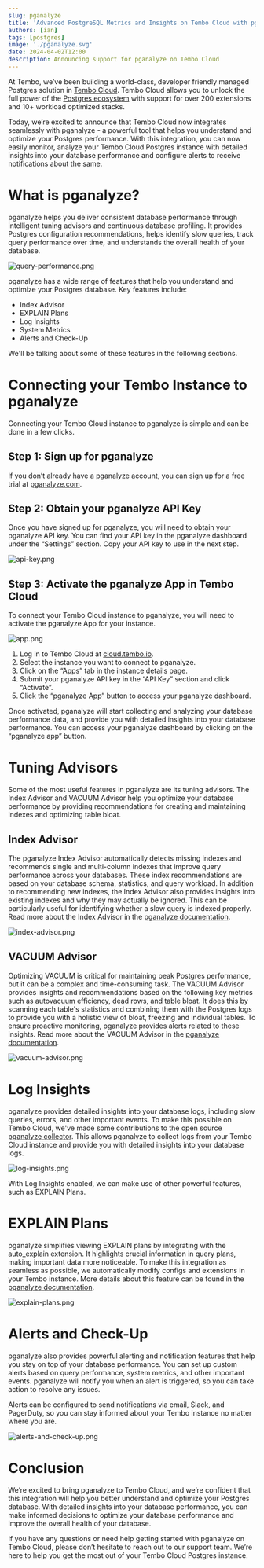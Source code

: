 ```yaml
---
slug: pganalyze
title: 'Advanced PostgreSQL Metrics and Insights on Tembo Cloud with pganalyze'
authors: [ian]
tags: [postgres]
image: './pganalyze.svg'
date: 2024-04-02T12:00
description: Announcing support for pganalyze on Tembo Cloud
---
```


At Tembo, we’ve been building a world-class, developer friendly managed Postgres solution in [Tembo Cloud](https://cloud.tembo.io).
Tembo Cloud allows you to unlock the full power of the [Postgres ecosystem](https://tembo.io/blog/ga) with support
for over 200 extensions and 10+ workload optimized stacks.

Today, we’re excited to announce that Tembo Cloud now integrates seamlessly with pganalyze - a powerful tool that helps you
understand and optimize your Postgres performance. With this integration, you can now easily monitor, analyze your Tembo Cloud
Postgres instance with detailed insights into your database performance and configure alerts to receive notifications about the same.

# What is pganalyze?
pganalyze helps you deliver consistent database performance through intelligent tuning advisors and
continuous database profiling. It provides Postgres configuration recommendations, helps identify slow queries, track
query performance over time, and understands the overall health of your database.

![query-performance.png](query-performance.png)

pganalyze has a wide range of features that help you understand and optimize your Postgres database. Key features
include:

- Index Advisor
- EXPLAIN Plans
- Log Insights
- System Metrics
- Alerts and Check-Up

We'll be talking about some of these features in the following sections.

# Connecting your Tembo Instance to pganalyze
Connecting your Tembo Cloud instance to pganalyze is simple and can be done in a few clicks.

[//]: # (TODO: Add screenshots for each step)

## Step 1: Sign up for pganalyze
If you don’t already have a pganalyze account, you can sign up for a free trial at [pganalyze.com](https://pganalyze.com/).

## Step 2: Obtain your pganalyze API Key
Once you have signed up for pganalyze, you will need to obtain your pganalyze API key. You can find your API key in the
pganalyze dashboard under the “Settings” section. Copy your API key to use in the next step.

![api-key.png](api-key.png)

## Step 3: Activate the pganalyze App in Tembo Cloud
To connect your Tembo Cloud instance to pganalyze, you will need to activate the pganalyze App for your instance.

![app.png](app.png)

1. Log in to Tembo Cloud at [cloud.tembo.io](https://cloud.tembo.io/).
2. Select the instance you want to connect to pganalyze.
3. Click on the “Apps” tab in the instance details page.
4. Submit your pganalyze API key in the “API Key” section and click “Activate”.
5. Click the “pganalyze App” button to access your pganalyze dashboard.

Once activated, pganalyze will start collecting and analyzing your database performance data, and provide you with
detailed insights into your database performance. You can access your pganalyze dashboard by clicking on the “pganalyze app” button.

# Tuning Advisors
Some of the most useful features in pganalyze are its tuning advisors. The Index Advisor and VACUUM Advisor help you optimize
your database performance by providing recommendations for creating and maintaining indexes and optimizing table bloat.

## Index Advisor
The pganalyze Index Advisor automatically detects missing indexes and recommends single and multi-column indexes that
improve query performance across your databases. These index recommendations are based on your database schema, statistics,
and query workload. In addition to recommending new indexes, the Index Advisor also provides insights into existing indexes
and why they may actually be ignored. This can be particularly useful for identifying whether a slow query is indexed
properly. Read more about the Index Advisor in the [pganalyze documentation](https://pganalyze.com/docs/index-advisor).

![index-advisor.png](index-advisor.png)

## VACUUM Advisor
Optimizing VACUUM is critical for maintaining peak Postgres performance, but it can be a complex and time-consuming task.
The VACUUM Advisor provides insights and recommendations based on the following key metrics such as autovacuum
efficiency, dead rows, and table bloat. It does this by scanning each table's statistics and combining them with the
Postgres logs to provide you with a holistic view of bloat, freezing and individual tables. To ensure proactive monitoring,
pganalyze provides alerts related to these insights. Read more about the VACUUM Advisor in the [pganalyze documentation](https://pganalyze.com/docs/vacuum-advisor).

![vacuum-advisor.png](vacuum-advisor.png)

# Log Insights
pganalyze provides detailed insights into your database logs, including slow queries, errors, and other important events.
To make this possible on Tembo Cloud, we've made some contributions to the open source [pganalyze collector](https://github.com/pganalyze/collector/).
This allows pganalyze to collect logs from your Tembo Cloud instance and provide you with detailed insights into your database logs.

![log-insights.png](log-insights.png)

With Log Insights enabled, we can make use of other powerful features, such as EXPLAIN Plans.

# EXPLAIN Plans
pganalyze simplifies viewing EXPLAIN plans by integrating with the auto_explain extension. It highlights crucial
information in query plans, making important data more noticeable. To make this integration as seamless as possible, we
automatically modify configs and extensions in your Tembo instance. More details about this feature can be found in the 
[pganalyze documentation](https://pganalyze.com/docs/explain).

![explain-plans.png](explain-plans.png)

# Alerts and Check-Up
pganalyze also provides powerful alerting and notification features that help you stay on top of your database performance.
You can set up custom alerts based on query performance, system metrics, and other important events. pganalyze will
notify you when an alert is triggered, so you can take action to resolve any issues.

Alerts can be configured to send notifications via email, Slack, and PagerDuty, so you can stay informed about your Tembo
instance no matter where you are.

![alerts-and-check-up.png](alerts-and-check-up.png)

# Conclusion
We’re excited to bring pganalyze to Tembo Cloud, and we’re confident that this integration will help you better understand
and optimize your Postgres database. With detailed insights into your database performance, you can make informed decisions
to optimize your database performance and improve the overall health of your database.

If you have any questions or need help getting started with pganalyze on Tembo Cloud, please don’t hesitate to reach out to
our support team. We’re here to help you get the most out of your Tembo Cloud Postgres instance.
